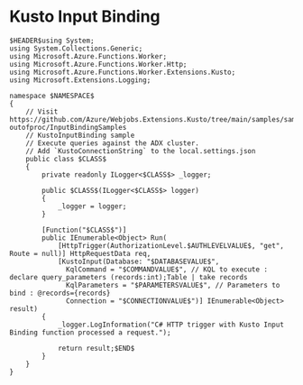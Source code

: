 ﻿---
guid: cd216083-6e9c-4977-b7d7-b5428c411b3e
type: File
reformat: True
shortenReferences: True
categories: [Azure]
image: AzureFunctionsTrigger
customProperties: Extension=cs, FileName=KustoInputBinding, ValidateFileName=True
scopes: InAzureFunctionsCSharpProject;MustUseAzureFunctionsIsolatedWorker
uitag: Azure Function Trigger
parameterOrder: (HEADER), (NAMESPACE), (CLASS), AUTHLEVELVALUE, DATABASEVALUE, COMMANDVALUE, PARAMETERSVALUE, CONNECTIONVALUE
HEADER-expression: fileheader()
NAMESPACE-expression: fileDefaultNamespace()
CLASS-expression: getAlphaNumericFileNameWithoutExtension()
AUTHLEVELVALUE-expression: list("Function,Anonymous,User,System,Admin")
DATABASEVALUE-expression: constant("")
COMMANDVALUE-expression: constant("")
PARAMETERSVALUE-expression: constant("")
CONNECTIONVALUE-expression: constant("KustoConnectionString")
---

# Kusto Input Binding

```
$HEADER$using System;
using System.Collections.Generic;
using Microsoft.Azure.Functions.Worker;
using Microsoft.Azure.Functions.Worker.Http;
using Microsoft.Azure.Functions.Worker.Extensions.Kusto;
using Microsoft.Extensions.Logging;

namespace $NAMESPACE$
{
    // Visit https://github.com/Azure/Webjobs.Extensions.Kusto/tree/main/samples/samples-outofproc/InputBindingSamples
    // KustoInputBinding sample 
    // Execute queries against the ADX cluster.
    // Add `KustoConnectionString` to the local.settings.json
    public class $CLASS$
    {
        private readonly ILogger<$CLASS$> _logger;

        public $CLASS$(ILogger<$CLASS$> logger)
        {
            _logger = logger;
        }

        [Function("$CLASS$")]
        public IEnumerable<Object> Run(
            [HttpTrigger(AuthorizationLevel.$AUTHLEVELVALUE$, "get", Route = null)] HttpRequestData req,
            [KustoInput(Database: "$DATABASEVALUE$",
              KqlCommand = "$COMMANDVALUE$", // KQL to execute : declare query_parameters (records:int);Table | take records
              KqlParameters = "$PARAMETERSVALUE$", // Parameters to bind : @records={records}
              Connection = "$CONNECTIONVALUE$")] IEnumerable<Object> result)
        {
            _logger.LogInformation("C# HTTP trigger with Kusto Input Binding function processed a request.");

            return result;$END$
        }
    }
}
```